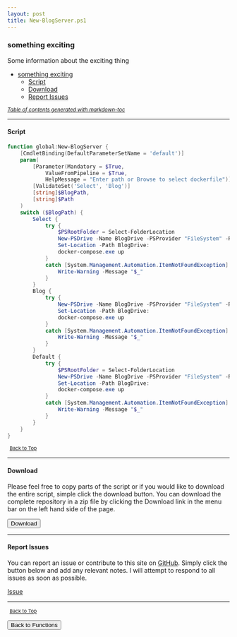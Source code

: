 ```yaml
---
layout: post
title: New-BlogServer.ps1
---
```


### something exciting

Some information about the exciting thing

- [something exciting](#something-exciting)
  - [Script](#script)
  - [Download](#download)
  - [Report Issues](#report-issues)

<small><i><a href='http://ecotrust-canada.github.io/markdown-toc/'>Table of contents generated with markdown-toc</a></i></small>

---

#### Script

```powershell
function global:New-BlogServer {
    [CmdletBinding(DefaultParameterSetName = 'default')]
    param(
        [Parameter(Mandatory = $True,
            ValueFromPipeline = $True,
            HelpMessage = "Enter path or Browse to select dockerfile")]
        [ValidateSet('Select', 'Blog')]
        [string]$BlogPath,
        [string]$Path
    )
    switch ($BlogPath) {
        Select {
            try {
                $PSRootFolder = Select-FolderLocation
                New-PSDrive -Name BlogDrive -PSProvider "FileSystem" -Root $PSRootFolder
                Set-Location -Path BlogDrive:
                docker-compose.exe up
            }
            catch [System.Management.Automation.ItemNotFoundException] {
                Write-Warning -Message "$_"
            }
        }
        Blog {
            try {
                New-PSDrive -Name BlogDrive -PSProvider "FileSystem" -Root "$Path"
                Set-Location -Path BlogDrive:
                docker-compose.exe up
            }
            catch [System.Management.Automation.ItemNotFoundException] {
                Write-Warning -Message "$_"
            }
        }
        Default {
            try {
                $PSRootFolder = Select-FolderLocation
                New-PSDrive -Name BlogDrive -PSProvider "FileSystem" -Root $PSRootFolder
                Set-Location -Path BlogDrive:
                docker-compose.exe up
            }
            catch [System.Management.Automation.ItemNotFoundException] {
                Write-Warning -Message "$_"
            }
        }
    }
}
```

<span style="font-size:11px;"><a href="#"><i class="fas fa-caret-up" aria-hidden="true" style="color: white; margin-right:5px;"></i>Back to Top</a></span>

---

#### Download

Please feel free to copy parts of the script or if you would like to download the entire script, simple click the download button. You can download the complete repository in a zip file by clicking the Download link in the menu bar on the left hand side of the page.

<button class="btn" type="submit" onclick="window.open('/PowerShell/functions/New-BlogServer.ps1')">
    <i class="fa fa-cloud-download-alt">
    </i>
        Download
</button>

---

#### Report Issues

You can report an issue or contribute to this site on <a href="https://github.com/BanterBoy/scripts-blog/issues">GitHub</a>. Simply click the button below and add any relevant notes. I will attempt to respond to all issues as soon as possible.

<!-- Place this tag where you want the button to render. -->

<a class="github-button" href="https://github.com/BanterBoy/scripts-blog/issues/new?title=New-BlogServer.ps1&body=There is a problem with this function. Please find details below." data-show-count="true" aria-label="Issue BanterBoy/scripts-blog on GitHub">Issue</a>

---

<span style="font-size:11px;"><a href="#"><i class="fas fa-caret-up" aria-hidden="true" style="color: white; margin-right:5px;"></i>Back to Top</a></span>

<a href="/menu/_pages/functions.html">
    <button class="btn">
        <i class='fas fa-reply'>
        </i>
            Back to Functions
    </button>
</a>

[1]: http://ecotrust-canada.github.io/markdown-toc
[2]: https://github.com/googlearchive/code-prettify

